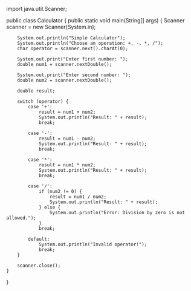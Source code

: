 import java.util.Scanner;

public class Calculator {
    public static void main(String[] args) {
        Scanner scanner = new Scanner(System.in);

        System.out.println("Simple Calculator");
        System.out.println("Choose an operation: +, -, *, /");
        char operator = scanner.next().charAt(0);

        System.out.print("Enter first number: ");
        double num1 = scanner.nextDouble();

        System.out.print("Enter second number: ");
        double num2 = scanner.nextDouble();

        double result;

        switch (operator) {
            case '+':
                result = num1 + num2;
                System.out.println("Result: " + result);
                break;

            case '-':
                result = num1 - num2;
                System.out.println("Result: " + result);
                break;

            case '*':
                result = num1 * num2;
                System.out.println("Result: " + result);
                break;

            case '/':
                if (num2 != 0) {
                    result = num1 / num2;
                    System.out.println("Result: " + result);
                } else {
                    System.out.println("Error: Division by zero is not allowed.");
                }
                break;

            default:
                System.out.println("Invalid operator!");
                break;
        }

        scanner.close();
    }
}
